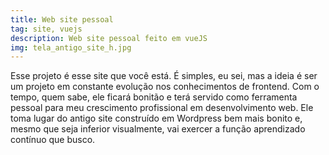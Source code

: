 ```yaml
---
title: Web site pessoal
tag: site, vuejs
description: Web site pessoal feito em vueJS
img: tela_antigo_site_h.jpg
---
```


Esse projeto é esse site que você está. É simples, eu sei, mas a ideia é ser um projeto em constante evolução nos conhecimentos de frontend. Com o tempo, quem sabe, ele ficará bonitão e terá servido como ferramenta pessoal para meu crescimento profissional em desenvolvimento web. 
Ele toma lugar do antigo site construído em Wordpress bem mais bonito e, mesmo que seja inferior visualmente, vai exercer a função aprendizado contínuo que busco.

